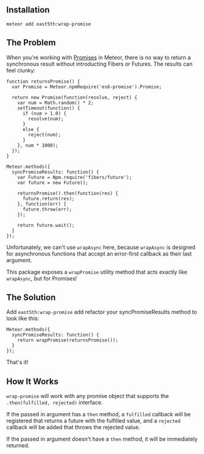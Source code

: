 ## Installation

`meteor add east5th:wrap-promise`

## The Problem

When you're working with [Promises](https://www.npmjs.com/package/es6-promise) in Meteor, there is no way to return a synchronous result without introducting Fibers or Futures. The results can feel clunky:

```
function returnsPromise() {
  var Promise = Meteor.npmRequire('es6-promise').Promise;

  return new Promise(function(resolve, reject) {
    var num = Math.random() * 2;
    setTimeout(function() {
      if (num > 1.0) {
        resolve(num);
      }
      else {
        reject(num);
      }
    }, num * 1000);
  });
}

Meteor.methods({
  syncPromiseResults: function() {
    var Future = Npm.require('fibers/future');
    var future = new Future();

    returnsPromise().then(function(res) {
      future.return(res);
    }, function(err) {
      future.throw(err);
    });

    return future.wait();
  }
});
```

Unfortunately, we can't use `wrapAsync` here, because `wrapAsync` is designed for asynchronous functions that accept an error-first callback as their last argument.

This package exposes a `wrapPromise` utility method that acts exactly like `wrapAsync`, but for Promises!

## The Solution

Add `east5th:wrap-promise` add refactor your syncPromiseResults method to look like this:

```
Meteor.methods({
  syncPromiseResults: function() {
    return wrapPromise(returnsPromise());
  }
});
```

That's it!

## How It Works

`wrap-promise` will work with any promise object that supports the `.then(fulfilled, rejected)` interface.

If the passed in argument has a `then` method, a `fulfilled` callback will be registered that returns a future with the fulfilled value, and a `rejected` callback will be added that throws the rejected value.

If the passed in argument doesn't have a `then` method, it will be immediately returned.
